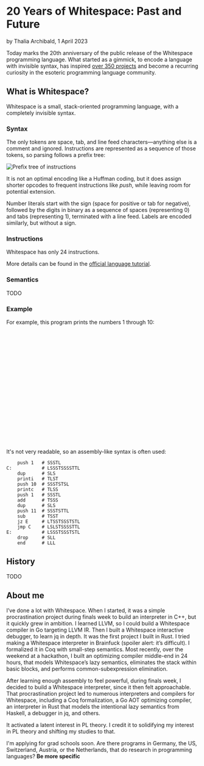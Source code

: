 # 20 Years of Whitespace: Past and Future

by Thalia Archibald, 1 April 2023

Today marks the 20th anniversary of the public release of the Whitespace
programming language. What started as a gimmick, to encode a language with
invisible syntax, has inspired [over 350 projects](https://github.com/wspace/corpus)
and become a recurring curiosity in the esoteric programming language community.

## What is Whitespace?

Whitespace is a small, stack-oriented programming language, with a completely
invisible syntax.

### Syntax

The only tokens are space, tab, and line feed characters—anything else is a
comment and ignored. Instructions are represented as a sequence of those tokens,
so parsing follows a prefix tree:

![Prefix tree of instructions](instruction_prefix_tree.svg)

It is not an optimal encoding like a Huffman coding, but it does assign shorter
opcodes to frequent instructions like *push*, while leaving room for potential
extension.

Number literals start with the sign (space for positive or tab for negative),
followed by the digits in binary as a sequence of spaces (representing 0) and
tabs (representing 1), terminated with a line feed. Labels are encoded
similarly, but without a sign.

### Instructions

Whitespace has only 24 instructions.

More details can be found in the [official language tutorial](https://web.archive.org/web/20150618184706/http://compsoc.dur.ac.uk/whitespace/tutorial.php).

### Semantics

TODO

### Example

For example, this program prints the numbers 1 through 10:

```whitespace
   	

   	    		
 
 	
 	   	 	 
	
     	
	    
    	 		
	  	
	  	   	 	

 
 	    		

   	   	 	
 




```

It's not very readable, so an assembly-like syntax is often used:

```wsf
    push 1   # SSSTL
C:           # LSSSTSSSSTTL
    dup      # SLS
    printi   # TLST
    push 10  # SSSTSTSL
    printc   # TLSS
    push 1   # SSSTL
    add      # TSSS
    dup      # SLS
    push 11  # SSSTSTTL
    sub      # TSST
    jz E     # LTSSTSSSTSTL
    jmp C    # LSLSTSSSSTTL
E:           # LSSSTSSSTSTL
    drop     # SLL
    end      # LLL
```

## History

TODO

## About me

I’ve done a lot with Whitespace. When I started, it was a simple procrastination
project during finals week to build an interpreter in C++, but it quickly grew
in ambition. I learned LLVM, so I could build a Whitespace compiler in Go
targeting LLVM IR. Then I built a Whitespace interactive debugger, to learn jq
in depth. It was the first project I built in Rust. I tried making a Whitespace
interpreter in Brainfuck (spoiler alert: it’s difficult). I formalized it in Coq
with small-step semantics. Most recently, over the weekend at a hackathon, I
built an optimizing compiler middle-end in 24 hours, that models Whitespace’s
lazy semantics, eliminates the stack within basic blocks, and performs
common-subexpression elimination.

After learning enough assembly to feel powerful, during finals week, I decided
to build a Whitespace interpreter, since it then felt approachable. That
procrastination project led to numerous interpreters and compilers for
Whitespace, including a Coq formalization, a Go AOT optimizing compiler, an
interpreter in Rust that models the intentional lazy semantics from Haskell, a
debugger in jq, and others.

It activated a latent interest in PL theory. I credit it to solidifying my
interest in PL theory and shifting my studies to that.

I'm applying for grad schools soon. Are there programs in Germany, the US,
Switzerland, Austria, or the Netherlands, that do research in programming
languages? **Be more specific**
